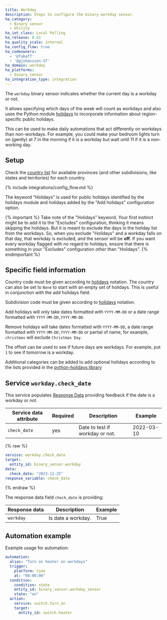 ```yaml
---
title: Workday
description: Steps to configure the binary workday sensor.
ha_category:
  - Binary sensor
  - Utility
ha_iot_class: Local Polling
ha_release: 0.41
ha_quality_scale: internal
ha_config_flow: true
ha_codeowners:
  - '@fabaff'
  - '@gjohansson-ST'
ha_domain: workday
ha_platforms:
  - binary_sensor
ha_integration_type: integration
---
```


The `workday` binary sensor indicates whether the current day is a workday or not.

It allows specifying which days of the week will count as workdays and also uses the Python module [holidays](https://pypi.org/project/holidays/) to incorporate information about region-specific public holidays.

This can be used to make daily automations that act differently on workdays than non-workdays. For example, you could make your bedroom lights turn on (gently) at 7 in the morning if it is a workday but wait until 11 if it is a non-working day.

## Setup

Check the [country list](https://github.com/dr-prodigy/python-holidays#available-countries) for available provinces (and other subdivisions, like states and territories) for each country.

{% include integrations/config_flow.md %}

The keyword "Holidays" is used for public holidays identified by the holidays module and holidays added by the "Add holidays" configuration option.

{% important %}
Take note of the "Holidays" keyword. Your first instinct might be to add it to the "Excludes" configuration, thinking it means skipping the holidays. But it is meant to exclude the days in the holiday list from the workdays. So, when you exclude "Holidays" and a workday falls on that day, that workday is excluded, and the sensor will be **off**. If you want every workday flagged with no regard to holidays, ensure that there is something in your "Excludes" configuration _other_ than "Holidays".
{% endimportant %}

## Specific field information

Country code must be given according to [holidays](https://pypi.org/project/holidays/) notation. The country can also be set to `None` to start with an empty set of holidays. This is useful in conjunction with the add holidays field.

Subdivision code must be given according to [holidays](https://pypi.org/project/holidays/) notation.

Add holidays will only take dates formatted with `YYYY-MM-DD` or a date range formatted with `YYYY-MM-DD,YYYY-MM-DD`.

Remove holidays will take dates formatted with `YYYY-MM-DD`, a date range formatted with `YYYY-MM-DD,YYYY-MM-DD` or partial of name, for example, `christmas` will exclude `Christmas Day`.

The offset can be used to see if future days are workdays. For example, put `1` to see if tomorrow is a workday.

Additional categories can be added to add optional holidays according to the lists provided in the [python-holidays library](https://github.com/vacanza/python-holidays?tab=readme-ov-file#available-countries)

## Service `workday.check_date`

This service populates [Response Data](/docs/scripts/service-calls#use-templates-to-handle-response-data)
providing feedback if the date is a workday or not.

| Service data attribute | Required | Description | Example |
| ---------------------- | -------- | ----------- | --------|
| `check_date` | yes | Date to test if workday or not. | 2022-03-10

{% raw %}
```yaml
service: workday.check_date
target:
  entity_id: binary_sensor.workday
data:
  check_date: "2023-12-25"
response_variable: check_date
```
{% endraw %}

The response data field `check_date` is providing:

| Response data | Description | Example |
| ---------------------- | ----------- | -------- |
| `workday` | Is date a workday. | True

## Automation example

Example usage for automation:

```yaml
automation:
  alias: "Turn on heater on workdays"
  trigger:
    platform: time
    at: "08:00:00"
  condition:
    condition: state
    entity_id: binary_sensor.workday_sensor
    state: "on"
  action:
    service: switch.turn_on
    target:
      entity_id: switch.heater
```
